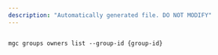 ```yaml
---
description: "Automatically generated file. DO NOT MODIFY"
---
```


```cli

mgc groups owners list --group-id {group-id}

```